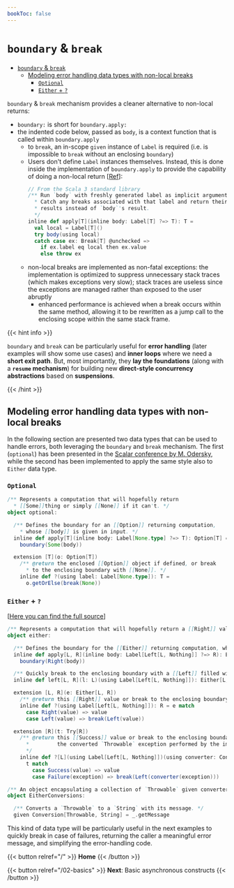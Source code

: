 ```yaml
---
bookToc: false
---
```


# `boundary` & `break`

- [`boundary` \& `break`](#boundary--break)
  - [Modeling error handling data types with non-local breaks](#modeling-error-handling-data-types-with-non-local-breaks)
    - [`Optional`](#optional)
    - [`Either` + `?`](#either--)

`boundary` & `break` mechanism provides a cleaner alternative to non-local returns:

- `boundary:` is short for `boundary.apply:`
- the indented code below, passed as `body`, is a context function that is called within `boundary.apply`
  - to `break`, an in-scope `given` instance of `Label` is required (i.e. is impossible to `break` without an enclosing `boundary`)
  - Users don't define `Label` instances themselves. Instead, this is done inside the implementation of `boundary.apply` to provide the capability of doing a non-local return [[Ref](https://github.com/lampepfl/dotty/blob/3.3.0-RC4/library/src/scala/util/boundary.scala)]:
    ```scala
    // From the Scala 3 standard library
    /** Run `body` with freshly generated label as implicit argument. 
      * Catch any breaks associated with that label and return their 
      * results instead of `body`'s result.
      */
    inline def apply[T](inline body: Label[T] ?=> T): T =
      val local = Label[T]()
      try body(using local)
      catch case ex: Break[T] @unchecked =>
        if ex.label eq local then ex.value
        else throw ex
    ```
  - non-local breaks are implemented as non-fatal exceptions: the implementation is optimized to suppress unnecessary stack traces (which makes exceptions very slow); stack traces are useless since the exceptions are managed rather than exposed to the user abruptly
    - enhanced performance is achieved when a break occurs within the same method, allowing it to be rewritten as a jump call to the enclosing scope within the same stack frame.

{{< hint info >}}

`boundary` and `break` can be particularly useful for **error handling** (later examples will show some use cases) and **inner loops** where we need a **short exit path**.
But, most importantly, they **lay the foundations** (along with a **`resume` mechanism**) for building new **direct-style concurrency abstractions** based on **suspensions**.

{{< /hint >}}

## Modeling error handling data types with non-local breaks

In the following section are presented two data types that can be used to handle errors, both leveraging the `boundary` and `break` mechanism.
The first (`optional`) has been presented in the [Scalar conference by M. Odersky](https://www.google.com/search?client=safari&rls=en&q=direct+style+odersky&ie=UTF-8&oe=UTF-8), while the second has been implemented to apply the same style also to `Either` data type.

### `Optional`

```scala
/** Represents a computation that will hopefully return 
  * [[Some]]thing or simply [[None]] if it can't. */
object optional:

  /** Defines the boundary for an [[Option]] returning computation,
    * whose [[body]] is given in input. */
  inline def apply[T](inline body: Label[None.type] ?=> T): Option[T] =
    boundary(Some(body))

  extension [T](o: Option[T])
    /** @return the enclosed [[Option]] object if defined, or break 
      * to the enclosing boundary with [[None]]. */
    inline def ?(using label: Label[None.type]): T =
      o.getOrElse(break(None))
```

### `Either` + `?`

[[Here you can find the full source]()]

```scala
/** Represents a computation that will hopefully return a [[Right]] value but might fail with a [[Left]] one.*/
object either:

  /** Defines the boundary for the [[Either]] returning computation, whose [[body]] is given in input. */
  inline def apply[L, R](inline body: Label[Left[L, Nothing]] ?=> R): Either[L, R] =
    boundary(Right(body))

  /** Quickly break to the enclosing boundary with a [[Left]] filled with [[l]]. */
  inline def left[L, R](l: L)(using Label[Left[L, Nothing]]): Either[L, R] = break(Left(l))

  extension [L, R](e: Either[L, R])
    /** @return this [[Right]] value or break to the enclosing boundary with the [[Left]] value. */
    inline def ?(using Label[Left[L, Nothing]]): R = e match
      case Right(value) => value
      case Left(value) => break(Left(value))

  extension [R](t: Try[R])
    /** @return this [[Success]] value or break to the enclosing boundary with a [[Left]] containing 
      *         the converted `Throwable` exception performed by the implicit [[converter]].
      */
    inline def ?[L](using Label[Left[L, Nothing]])(using converter: Conversion[Throwable, L]): R = 
      t match
        case Success(value) => value
        case Failure(exception) => break(Left(converter(exception)))

/** An object encapsulating a collection of `Throwable` given converters. */
object EitherConversions:

  /** Converts a `Throwable` to a `String` with its message. */
  given Conversion[Throwable, String] = _.getMessage
```

This kind of data type will be particularly useful in the next examples to quickly break in case of failures, returning the caller a meaningful error message, and simplifying the error-handling code.

{{< button relref="/" >}} **Home** {{< /button >}}

{{< button relref="/02-basics" >}} **Next**: Basic asynchronous constructs {{< /button >}}
